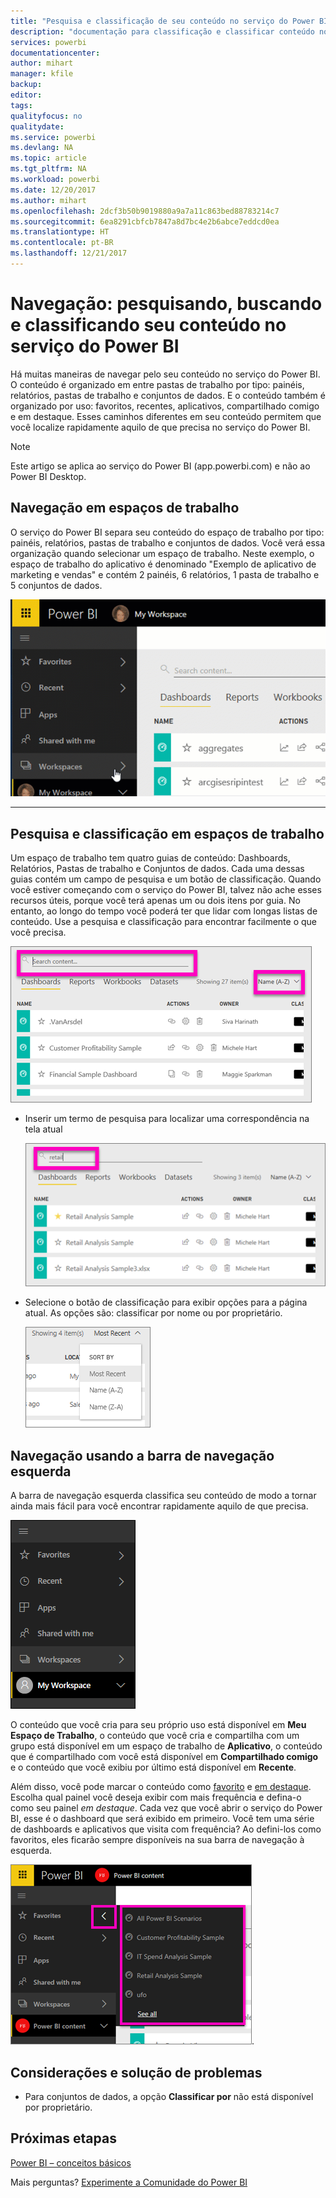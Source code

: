 ```yaml
---
title: "Pesquisa e classificação de seu conteúdo no serviço do Power BI"
description: "documentação para classificação e classificar conteúdo nos espaços de trabalho do Power BI"
services: powerbi
documentationcenter: 
author: mihart
manager: kfile
backup: 
editor: 
tags: 
qualityfocus: no
qualitydate: 
ms.service: powerbi
ms.devlang: NA
ms.topic: article
ms.tgt_pltfrm: NA
ms.workload: powerbi
ms.date: 12/20/2017
ms.author: mihart
ms.openlocfilehash: 2dcf3b50b9019880a9a7a11c863bed88783214c7
ms.sourcegitcommit: 6ea8291cbfcb7847a8d7bc4e2b6abce7eddcd0ea
ms.translationtype: HT
ms.contentlocale: pt-BR
ms.lasthandoff: 12/21/2017
---
```

# <a name="navigation-searching-finding-and-sorting-content-in-power-bi-service"></a>Navegação: pesquisando, buscando e classificando seu conteúdo no serviço do Power BI
Há muitas maneiras de navegar pelo seu conteúdo no serviço do Power BI. O conteúdo é organizado em entre pastas de trabalho por tipo: painéis, relatórios, pastas de trabalho e conjuntos de dados.  E o conteúdo também é organizado por uso: favoritos, recentes, aplicativos, compartilhado comigo e em destaque. Esses caminhos diferentes em seu conteúdo permitem que você localize rapidamente aquilo de que precisa no serviço do Power BI.  

>[!NOTE] 
>Este artigo se aplica ao serviço do Power BI (app.powerbi.com) e não ao Power BI Desktop.

## <a name="navigation-within-workspaces"></a>Navegação em espaços de trabalho

O serviço do Power BI separa seu conteúdo do espaço de trabalho por tipo: painéis, relatórios, pastas de trabalho e conjuntos de dados. Você verá essa organização quando selecionar um espaço de trabalho. Neste exemplo, o espaço de trabalho do aplicativo é denominado "Exemplo de aplicativo de marketing e vendas" e contém 2 painéis, 6 relatórios, 1 pasta de trabalho e 5 conjuntos de dados.

![](media/service-navigation-search-filter-sort/workspaces.gif)

________________________________________

## <a name="searching-and-sorting-in-workspaces"></a>Pesquisa e classificação em espaços de trabalho
Um espaço de trabalho tem quatro guias de conteúdo: Dashboards, Relatórios, Pastas de trabalho e Conjuntos de dados.  Cada uma dessas guias contém um campo de pesquisa e um botão de classificação.  Quando você estiver começando com o serviço do Power BI, talvez não ache esses recursos úteis, porque você terá apenas um ou dois itens por guia.  No entanto, ao longo do tempo você poderá ter que lidar com longas listas de conteúdo.  Use a pesquisa e classificação para encontrar facilmente o que você precisa.

![](media/service-navigation-search-filter-sort/power-bi-search-sort2.png)

* Inserir um termo de pesquisa para localizar uma correspondência na tela atual
  
   ![](media/service-navigation-search-filter-sort/power-bi-search2.png)
* Selecione o botão de classificação para exibir opções para a página atual. As opções são: classificar por nome ou por proprietário.
  
   ![](media/service-navigation-search-filter-sort/power-bi-sort-alpha.png)

## <a name="navigation-using-the-left-navbar"></a>Navegação usando a barra de navegação esquerda
A barra de navegação esquerda classifica seu conteúdo de modo a tornar ainda mais fácil para você encontrar rapidamente aquilo de que precisa.  

![](media/service-navigation-search-filter-sort/power-bi-newnav.png)



O conteúdo que você cria para seu próprio uso está disponível em **Meu Espaço de Trabalho**, o conteúdo que você cria e compartilha com um grupo está disponível em um espaço de trabalho de **Aplicativo**, o conteúdo que é compartilhado com você está disponível em **Compartilhado comigo** e o conteúdo que você exibiu por último está disponível em **Recente**.

Além disso, você pode marcar o conteúdo como [favorito](service-dashboard-favorite.md) e [em destaque](service-dashboard-featured.md). Escolha qual painel você deseja exibir com mais frequência e defina-o como seu painel *em destaque*. Cada vez que você abrir o serviço do Power BI, esse é o dashboard que será exibido em primeiro. Você tem uma série de dashboards e aplicativos que visita com frequência? Ao defini-los como favoritos, eles ficarão sempre disponíveis na sua barra de navegação à esquerda.

![](media/service-navigation-search-filter-sort/power-bi-favorite-flyout.png).


## <a name="considerations-and-troubleshooting"></a>Considerações e solução de problemas
* Para conjuntos de dados, a opção **Classificar por** não está disponível por proprietário.

## <a name="next-steps"></a>Próximas etapas
[Power BI – conceitos básicos](service-basic-concepts.md)

Mais perguntas? [Experimente a Comunidade do Power BI](http://community.powerbi.com/)